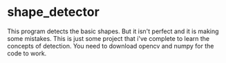 # shape_detector
This program detects the basic shapes.
But it isn't perfect and it is making some mistakes.
This is just some project that i've complete to learn the concepts of detection.
You need to download opencv and numpy for the code to work.

